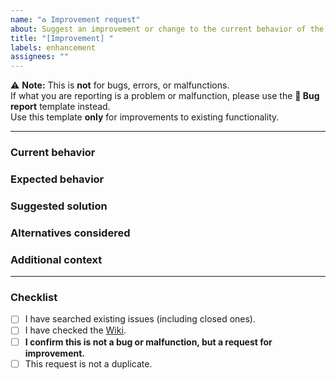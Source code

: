 ```yaml
---
name: "♻️ Improvement request"
about: Suggest an improvement or change to the current behavior of the integration
title: "[Improvement] "
labels: enhancement
assignees: ""
---
```


⚠️ **Note:** This is **not** for bugs, errors, or malfunctions.  
If what you are reporting is a problem or malfunction, please use the **🐞 Bug report** template instead.  
Use this template **only** for improvements to existing functionality.

---

### Current behavior
<!-- Describe the current behavior of the integration. -->

### Expected behavior
<!-- Describe what you would expect instead. -->

### Suggested solution
<!-- If you have an idea of how it could be improved, describe it here. -->

### Alternatives considered
<!-- Mention other approaches you thought about. -->

### Additional context
<!-- Add any other context, screenshots, or examples related to your request. -->

---

### Checklist
- [ ] I have searched existing issues (including closed ones).
- [ ] I have checked the [Wiki](https://github.com/figorr/meteocat/wiki).
- [ ] **I confirm this is not a bug or malfunction, but a request for improvement.**
- [ ] This request is not a duplicate.
